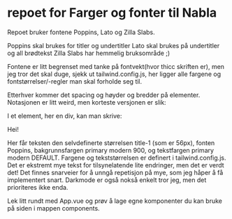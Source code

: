 # repoet for Farger og fonter til Nabla

Repoet bruker fontene Poppins, Lato og Zilla Slabs.

Poppins skal brukes for titler og undertitler
Lato skal brukes på undertitler og all brødtekst
Zilla Slabs har hemmelig bruksområde ;)

Fontene er litt begrenset med tanke på fontvekt(hvor thicc skriften er), men jeg tror det skal duge, sjekk ut tailwind.config.js, her ligger alle fargene og fontstørrelser/-regler man skal forholde seg til.

Etterhver kommer det spacing og høyder og bredder på elementer. Notasjonen er litt weird, men korteste versjonen er slik:

I et element, her en div, kan man skrive:
<div class="text-title-1 font-poppins bg-primary-modern-900 text-primary-modern-200">Hei!</div>

Her får teksten den selvdefinerte størrelsen title-1 (som er 56px), fonten Poppins, bakgrunnsfargen primary modern 900, og tekstfargen primary modern DEFAULT. Fargene og tekststørrelsen er definert i tailwind.config.js. Det er ekstremt mye tekst for tilsynelatende lite endringer, men det er verdt det! Det finnes snarveier for å unngå repetisjon på mye, som jeg håper å få implementert snart. Darkmode er også nokså enkelt tror jeg, men det prioriteres ikke enda. 

Lek litt rundt med App.vue og prøv å lage egne komponenter du kan bruke på siden i mappen components.


